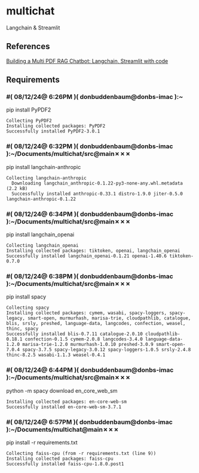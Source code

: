 # multichat
Langchain &amp; Streamlit


## References

[Building a Multi PDF RAG Chatbot: Langchain, Streamlit with code](https://medium.com/gopenai/building-a-multi-pdf-rag-chatbot-langchain-streamlit-with-code-d21d0a1cf9e5)

## Requirements

### #( 08/12/24@ 6:26PM )( donbuddenbaum@donbs-imac ):~
   pip install PyPDF2

```
Collecting PyPDF2
Installing collected packages: PyPDF2
Successfully installed PyPDF2-3.0.1
```

### #( 08/12/24@ 6:32PM )( donbuddenbaum@donbs-imac ):~/Documents/multichat/src@main✗✗✗
   pip install langchain-anthropic

```
Collecting langchain-anthropic
  Downloading langchain_anthropic-0.1.22-py3-none-any.whl.metadata (2.2 kB)
  Successfully installed anthropic-0.33.1 distro-1.9.0 jiter-0.5.0 langchain-anthropic-0.1.22
  ```

### #( 08/12/24@ 6:34PM )( donbuddenbaum@donbs-imac ):~/Documents/multichat/src@main✗✗✗
   pip install langchain_openai

```
Collecting langchain_openai
Installing collected packages: tiktoken, openai, langchain_openai
Successfully installed langchain_openai-0.1.21 openai-1.40.6 tiktoken-0.7.0
```

### #( 08/12/24@ 6:38PM )( donbuddenbaum@donbs-imac ):~/Documents/multichat/src@main✗✗✗
   pip install spacy

```
Collecting spacy
Installing collected packages: cymem, wasabi, spacy-loggers, spacy-legacy, smart-open, murmurhash, marisa-trie, cloudpathlib, catalogue, blis, srsly, preshed, language-data, langcodes, confection, weasel, thinc, spacy
Successfully installed blis-0.7.11 catalogue-2.0.10 cloudpathlib-0.18.1 confection-0.1.5 cymem-2.0.8 langcodes-3.4.0 language-data-1.2.0 marisa-trie-1.2.0 murmurhash-1.0.10 preshed-3.0.9 smart-open-7.0.4 spacy-3.7.5 spacy-legacy-3.0.12 spacy-loggers-1.0.5 srsly-2.4.8 thinc-8.2.5 wasabi-1.1.3 weasel-0.4.1
```

### #( 08/12/24@ 6:44PM )( donbuddenbaum@donbs-imac ):~/Documents/multichat/src@main✗✗✗
   python -m spacy download en_core_web_sm

```
Installing collected packages: en-core-web-sm
Successfully installed en-core-web-sm-3.7.1
```

### #( 08/12/24@ 6:57PM )( donbuddenbaum@donbs-imac ):~/Documents/multichat@main✗✗✗
   pip install -r requirements.txt

```
Collecting faiss-cpu (from -r requirements.txt (line 9))
Installing collected packages: faiss-cpu
Successfully installed faiss-cpu-1.8.0.post1
```
